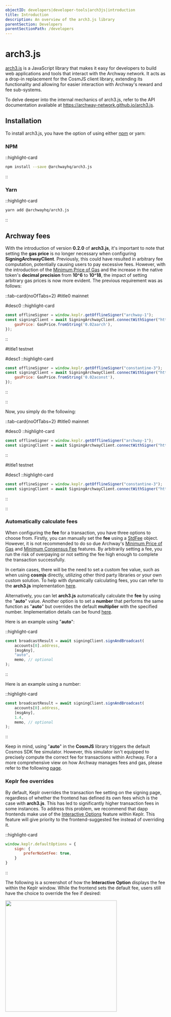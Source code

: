 ```yaml
---
objectID: developers|developer-tools|arch3js|introduction
title: Introduction
description: An overview of the arch3.js library
parentSection: Developers
parentSectionPath: /developers
---
```


# arch3.js

<a href="https://www.npmjs.com/package/@archwayhq/arch3.js" target="_blank">arch3.js</a> is a JavaScript library that makes it easy for developers to build web applications and tools that interact with the Archway network. It acts as a drop-in replacement for the CosmJS client library, extending its functionality and allowing for easier interaction with Archway's reward and fee sub-systems.

To delve deeper into the internal mechanics of arch3.js, refer to the API documentation available at <a href="https://archway-network.github.io/arch3.js" target="_blank">https://archway-network.github.io/arch3.js</a>.

## Installation

To install arch3.js, you have the option of using either <a href="https://www.npmjs.com/package/@archwayhq/arch3.js" target="_blank">npm</a> or yarn:

### NPM

::highlight-card

```bash
npm install --save @archwayhq/arch3.js
```

::

### Yarn

::highlight-card

```bash
yarn add @archwayhq/arch3.js
```

::

## Archway fees

With the introduction of version **0.2.0** of **arch3.js**, it's important to note that setting the **gas price** is no longer necessary when configuring **SigningArchwayClient**. Previously, this could have resulted in arbitrary fee computation, potentially causing users to pay excessive fees. However, with the introduction of the <a href="https://github.com/archway-network/archway/blob/main/docs/adr/ADR-005-minimum-price-of-gas.md" target="_blank">Minimum Price of Gas</a> and the increase in the native token's **decimal precision** from **10^6** to **10^18**, the impact of setting arbitrary gas prices is now more evident. The previous requirement was as follows:







::tab-card{noOfTabs=2}
#title0
mainnet

#desc0
::highlight-card

```javascript
const offlineSigner = window.keplr.getOfflineSigner("archway-1");
const signingClient = await SigningArchwayClient.connectWithSigner("https://rpc.archway.tech", offlineSigner, {
    gasPrice: GasPrice.fromString('0.02aarch'),
});
```


::

#title1
testnet

#desc1
::highlight-card

```javascript
const offlineSigner = window.keplr.getOfflineSigner("constantine-3");
const signingClient = await SigningArchwayClient.connectWithSigner("https://rpc.constantine.archway.tech", offlineSigner, {
    gasPrice: GasPrice.fromString('0.02aconst'),
});
```


::

::




Now, you simply do the following:



::tab-card{noOfTabs=2}
#title0
mainnet

#desc0
::highlight-card
```javascript
const offlineSigner = window.keplr.getOfflineSigner("archway-1");
const signingClient = await SigningArchwayClient.connectWithSigner("https://rpc.archway.tech", offlineSigner);
```


::

#title1
testnet

#desc1
::highlight-card
```javascript
const offlineSigner = window.keplr.getOfflineSigner("constantine-3");
const signingClient = await SigningArchwayClient.connectWithSigner("https://rpc.constantine.archway.tech", offlineSigner);
```


::

::


### Automatically calculate fees

When configuring the **fee** for a transaction, you have three options to choose from. Firstly, you can manually set the **fee** using a <a href="https://github.com/cosmos/cosmjs/blob/main/packages/amino/src/signdoc.ts#L12" target="_blank">StdFee</a> object. However, it is not recommended to do so due Archway's [Minimum Price of Gas](https://github.com/archway-network/archway/blob/main/docs/adr/ADR-005-minimum-price-of-gas.md) and [Minimum Consensus Fee](https://github.com/archway-network/archway/blob/main/docs/adr/ADR-003-minimum-consensus-fee.md) features. By arbitrarily setting a fee, you run the risk of overpaying or not setting the fee high enough to complete the transaction successfully.

In certain cases, there will be the need to set a custom fee value, such as when using **cosmjs** directly, utilizing other third party libraries or your own custom solution. To help with dynamically calculating fees, you can refer to the **arch3.js** implementation [here](https://github.com/archway-network/arch3.js/blob/v0.2.0/packages/arch3-core/src/signingarchwayclient.ts#L344).

Alternatively, you can let **arch3.js** automatically calculate the **fee** by using the "**auto**" value. Another option is to set a **number** that performs the same function as "**auto**" but overrides the default **multiplier** with the specified number. Implementation details can be found [here](https://github.com/archway-network/arch3.js/blob/v0.2.0/packages/arch3-core/src/signingarchwayclient.ts#L332). 

Here is an example using "**auto**":

::highlight-card

```javascript
const broadcastResult = await signingClient.signAndBroadcast(
    accounts[0].address,
    [msgAny],
    "auto",
    memo, // optional
);
```

::

Here is an example using a number:

::highlight-card

```javascript
const broadcastResult = await signingClient.signAndBroadcast(
    accounts[0].address,
    [msgAny],
    1.4,
    memo, // optional
);
```

::

Keep in mind, using "**auto**" in the **CosmJS** library triggers the default Cosmos SDK fee simulator. However, this simulator isn't equipped to precisely compute the correct fee for transactions within Archway. For a more comprehensive view on how Archway manages fees and gas, please refer to the following [page](/developers/getting-started/understanding-gas-fees).

### Keplr fee overrides

By default, Keplr overrides the transaction fee setting on the signing page, regardless of whether the frontend has defined its own fees which is the case with **arch3.js**. This has led to significantly higher transaction fees in some instances. To address this problem, we recommend that dapp frontends make use of the [Interactive Options](https://docs.keplr.app/api/#interaction-options) feature within Keplr. This feature will give priority to the frontend-suggested fee instead of overriding it.

::highlight-card

```javascript
window.keplr.defaultOptions = {
    sign: {
        preferNoSetFee: true,
    }
}
```

::

The following is a screenshot of how the **Interactive Option** displays the fee within the Keplr window. While the frontend sets the default fee, users still have the choice to override the fee if desired:

<img src="/images/docs/keplr-05.png" width="350">
